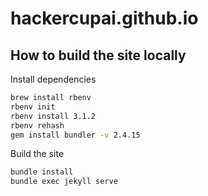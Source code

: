 # hackercupai.github.io

## How to build the site locally

Install dependencies

```bash
brew install rbenv
rbenv init
rbenv install 3.1.2
rbenv rehash
gem install bundler -v 2.4.15
```

Build the site

```bash
bundle install
bundle exec jekyll serve
```